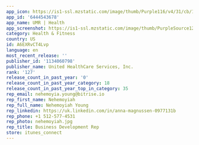 ```yaml
---
app_icon: https://is1-ssl.mzstatic.com/image/thumb/Purple116/v4/31/cb/19/31cb1930-9729-9f5d-ad31-35606e0fab2b/UmrIcon-0-0-1x_U007emarketing-0-6-0-85-220.png/1024x1024bb.png
app_id: '6444543678'
app_name: UMR | Health
app_screenshot: https://is1-ssl.mzstatic.com/image/thumb/PurpleSource126/v4/94/0e/f3/940ef39b-5563-4f57-c06e-702204214af4/963a651c-d664-4729-8ea9-e88d61c6c67d_1284_x_2778_1_Dashboard__U0028iOS_6.5_U0029.png/1284x2778bb.png
category: Health & Fitness
country: US
id: A6EXRvCT4Lvp
language: en
most_recent_release: ''
publisher_id: '1134060798'
publisher_name: United HealthCare Services, Inc.
rank: '127'
release_count_in_past_year: '0'
release_count_in_past_year_category: 18
release_count_in_past_year_top_in_category: 35
rep_email: nehemoyia.young@bitrise.io
rep_first_name: Nehemoyiah
rep_full_name: Nehemoyiah Young
rep_linkedin: https://uk.linkedin.com/in/anna-magnussen-0977131b
rep_phone: +1 512-577-4531
rep_photo: nehemoyiah.jpg
rep_title: Business Development Rep
store: itunes_connect
---
```

